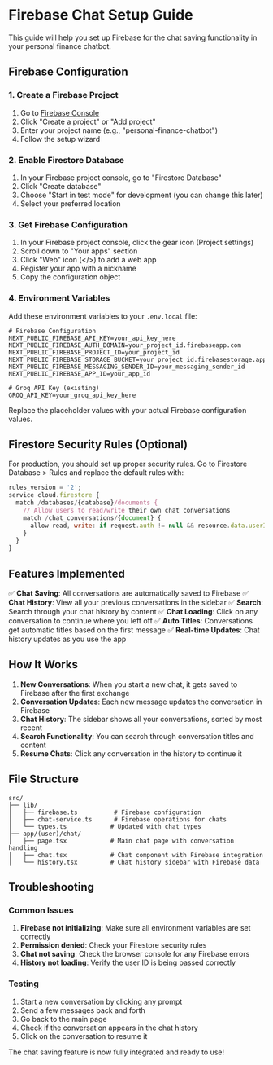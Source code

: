 # Firebase Chat Setup Guide

This guide will help you set up Firebase for the chat saving functionality in your personal finance chatbot.

## Firebase Configuration

### 1. Create a Firebase Project

1. Go to [Firebase Console](https://console.firebase.google.com/)
2. Click "Create a project" or "Add project"
3. Enter your project name (e.g., "personal-finance-chatbot")
4. Follow the setup wizard

### 2. Enable Firestore Database

1. In your Firebase project console, go to "Firestore Database"
2. Click "Create database"
3. Choose "Start in test mode" for development (you can change this later)
4. Select your preferred location

### 3. Get Firebase Configuration

1. In your Firebase project console, click the gear icon (Project settings)
2. Scroll down to "Your apps" section
3. Click "Web" icon (</>) to add a web app
4. Register your app with a nickname
5. Copy the configuration object

### 4. Environment Variables

Add these environment variables to your `.env.local` file:

```env
# Firebase Configuration
NEXT_PUBLIC_FIREBASE_API_KEY=your_api_key_here
NEXT_PUBLIC_FIREBASE_AUTH_DOMAIN=your_project_id.firebaseapp.com
NEXT_PUBLIC_FIREBASE_PROJECT_ID=your_project_id
NEXT_PUBLIC_FIREBASE_STORAGE_BUCKET=your_project_id.firebasestorage.app
NEXT_PUBLIC_FIREBASE_MESSAGING_SENDER_ID=your_messaging_sender_id
NEXT_PUBLIC_FIREBASE_APP_ID=your_app_id

# Groq API Key (existing)
GROQ_API_KEY=your_groq_api_key_here
```

Replace the placeholder values with your actual Firebase configuration values.

## Firestore Security Rules (Optional)

For production, you should set up proper security rules. Go to Firestore Database > Rules and replace the default rules with:

```javascript
rules_version = '2';
service cloud.firestore {
  match /databases/{database}/documents {
    // Allow users to read/write their own chat conversations
    match /chat_conversations/{document} {
      allow read, write: if request.auth != null && resource.data.userId == request.auth.uid;
    }
  }
}
```

## Features Implemented

✅ **Chat Saving**: All conversations are automatically saved to Firebase
✅ **Chat History**: View all your previous conversations in the sidebar
✅ **Search**: Search through your chat history by content
✅ **Chat Loading**: Click on any conversation to continue where you left off
✅ **Auto Titles**: Conversations get automatic titles based on the first message
✅ **Real-time Updates**: Chat history updates as you use the app

## How It Works

1. **New Conversations**: When you start a new chat, it gets saved to Firebase after the first exchange
2. **Conversation Updates**: Each new message updates the conversation in Firebase
3. **Chat History**: The sidebar shows all your conversations, sorted by most recent
4. **Search Functionality**: You can search through conversation titles and content
5. **Resume Chats**: Click any conversation in the history to continue it

## File Structure

```
src/
├── lib/
│   ├── firebase.ts          # Firebase configuration
│   ├── chat-service.ts      # Firebase operations for chats
│   └── types.ts            # Updated with chat types
├── app/(user)/chat/
│   ├── page.tsx            # Main chat page with conversation handling
│   ├── chat.tsx            # Chat component with Firebase integration
│   └── history.tsx         # Chat history sidebar with Firebase data
```

## Troubleshooting

### Common Issues

1. **Firebase not initializing**: Make sure all environment variables are set correctly
2. **Permission denied**: Check your Firestore security rules
3. **Chat not saving**: Check the browser console for any Firebase errors
4. **History not loading**: Verify the user ID is being passed correctly

### Testing

1. Start a new conversation by clicking any prompt
2. Send a few messages back and forth
3. Go back to the main page
4. Check if the conversation appears in the chat history
5. Click on the conversation to resume it

The chat saving feature is now fully integrated and ready to use! 